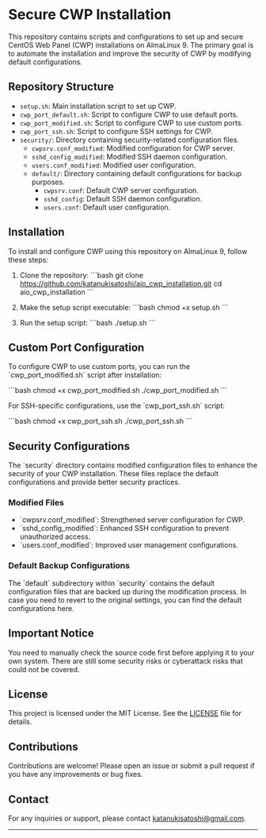 # Secure CWP Installation

This repository contains scripts and configurations to set up and secure CentOS Web Panel (CWP) installations on AlmaLinux 9. The primary goal is to automate the installation and improve the security of CWP by modifying default configurations.

## Repository Structure

- `setup.sh`: Main installation script to set up CWP.
- `cwp_port_default.sh`: Script to configure CWP to use default ports.
- `cwp_port_modified.sh`: Script to configure CWP to use custom ports.
- `cwp_port_ssh.sh`: Script to configure SSH settings for CWP.
- `security/`: Directory containing security-related configuration files.
  - `cwpsrv.conf_modified`: Modified configuration for CWP server.
  - `sshd_config_modified`: Modified SSH daemon configuration.
  - `users.conf_modified`: Modified user configuration.
  - `default/`: Directory containing default configurations for backup purposes.
    - `cwpsrv.conf`: Default CWP server configuration.
    - `sshd_config`: Default SSH daemon configuration.
    - `users.conf`: Default user configuration.

## Installation

To install and configure CWP using this repository on AlmaLinux 9, follow these steps:

1. Clone the repository:
   \`\`\`bash
   git clone https://github.com/katanukisatoshi/aio_cwp_installation.git
   cd aio_cwp_installation
   \`\`\`

2. Make the setup script executable:
   \`\`\`bash
   chmod +x setup.sh
   \`\`\`

3. Run the setup script:
   \`\`\`bash
   ./setup.sh
   \`\`\`

## Custom Port Configuration

To configure CWP to use custom ports, you can run the \`cwp_port_modified.sh\` script after installation:

\`\`\`bash
chmod +x cwp_port_modified.sh
./cwp_port_modified.sh
\`\`\`

For SSH-specific configurations, use the \`cwp_port_ssh.sh\` script:

\`\`\`bash
chmod +x cwp_port_ssh.sh
./cwp_port_ssh.sh
\`\`\`

## Security Configurations

The \`security\` directory contains modified configuration files to enhance the security of your CWP installation. These files replace the default configurations and provide better security practices.

### Modified Files

- \`cwpsrv.conf_modified\`: Strengthened server configuration for CWP.
- \`sshd_config_modified\`: Enhanced SSH configuration to prevent unauthorized access.
- \`users.conf_modified\`: Improved user management configurations.

### Default Backup Configurations

The \`default\` subdirectory within \`security\` contains the default configuration files that are backed up during the modification process. In case you need to revert to the original settings, you can find the default configurations here.

## Important Notice

You need to manually check the source code first before applying it to your own system. There are still some security risks or cyberattack risks that could not be covered.

## License

This project is licensed under the MIT License. See the [LICENSE](LICENSE) file for details.

## Contributions

Contributions are welcome! Please open an issue or submit a pull request if you have any improvements or bug fixes.


## Contact

For any inquiries or support, please contact [katanukisatoshi@gmail.com](mailto:katanukisatoshi@gmail.com).

---

